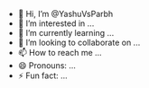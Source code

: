 - 👋 Hi, I’m @YashuVsParbh
- 👀 I’m interested in ...
- 🌱 I’m currently learning ...
- 💞️ I’m looking to collaborate on ...
- 📫 How to reach me ...
- 😄 Pronouns: ...
- ⚡ Fun fact: ...

<!---
YashuVsParbh/YashuVsParbh is a ✨ special ✨ repository because its `README.md` (this file) appears on your GitHub profile.
You can click the Preview link to take a look at your changes.
--->
